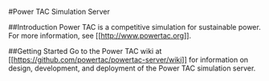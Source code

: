 #Power TAC Simulation Server

##Introduction
Power TAC is a competitive simulation for sustainable power. For more information, see [[http://www.powertac.org]].

##Getting Started
Go to the Power TAC wiki at [[https://github.com/powertac/powertac-server/wiki]] for 
information on design, development, and deployment of the Power TAC
simulation server.
